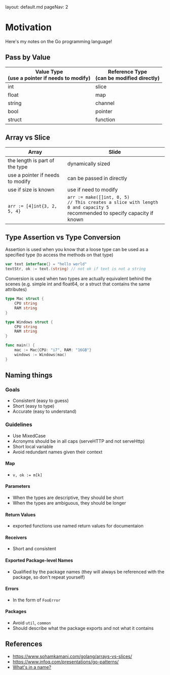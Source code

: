 <frontmatter>
  layout: default.md
  pageNav: 2
</frontmatter>

# Motivation

Here's my notes on the Go programming language!

## Pass by Value

Value Type <br> (use a pointer if needs to modify) | Reference Type <br> (can be modified directly)
---------------------------------------------------|---------------
int                                                | slice
float                                              | map
string                                             | channel
bool                                               | pointer
struct                                             | function

## Array vs Slice

Array                            | Slide
---------------------------------|--------------------------------
the length is part of the type   | dynamically sized
use a pointer if needs to modify | can be passed in directly
use if size is known             | use if need to modify
`arr := [4]int{3, 2, 5, 4}`      | `arr := make([]int, 0, 5)` <br> `// This creates a slice with length 0 and capacity 5` <br> recommended to specify capacity if known

## Type Assertion vs Type Conversion

Assertion is used when you know that a loose type can be used as a specified type (to access the methods on that type)

```go
var text interface{} = "hello world"
textStr, ok := text.(string) // not ok if text is not a string
```

Conversion is used when two types are actually equivalent behind the scenes (e.g. simple int and float64, or a struct that contains the same attributes)

```go
type Mac struct {
    CPU string
    RAM string
}

type Windows struct {
    CPU string
    RAM string
}

func main() {
    mac := Mac{CPU: "i7", RAM: "16GB"}
    windows := Windows(mac)
}
```

## Naming things

### Goals

- Consistent (easy to guess)
- Short (easy to type)
- Accurate (easy to understand)

### Guidelines

- Use MixedCase
- Acronyms should be in all caps (serveHTTP and not serveHttp)
- Short local variable
- Avoid redundant names given their context


#### Map

- `v, ok := m[k]`

#### Parameters

- When the types are descriptive, they should be short
- When the types are ambiguous, they should be longer

#### Return Values

- exported functions use named return values for documentaion


#### Receivers

- Short and consistent

#### Exported Package-level Names

- Qualified by the package names (they will always be referenced with the package, so don't repeat yourself)

#### Errors

- In the form of `FooError`

#### Packages

- Avoid `util`, `common`
- Should describe what the package exports and not what it contains

## References

- https://www.sohamkamani.com/golang/arrays-vs-slices/
- https://www.infoq.com/presentations/go-patterns/
- [What's in a name?](https://talks.golang.org/2014/names.slide#1)
